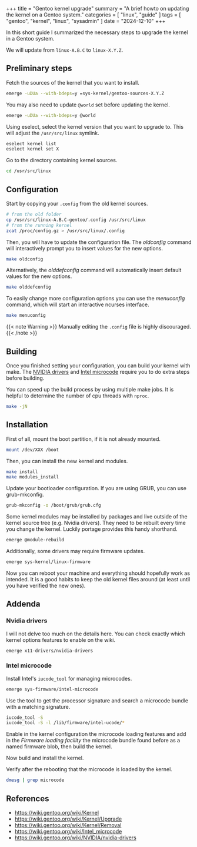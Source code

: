 +++
title = "Gentoo kernel upgrade"
summary = "A brief howto on updating the kernel on a Gentoo system."
categories = [ "linux", "guide" ]
tags = [ "gentoo", "kernel", "linux", "sysadmin" ]
date = "2024-12-10"
+++

In this short guide I summarized the necessary steps to upgrade the
kernel in a Gentoo system.

We will update from `linux-A.B.C` to `linux-X.Y.Z`.

## Preliminary steps

Fetch the sources of the kernel that you want to install.

```sh {class="cmd-root"}
emerge -uDUa --with-bdeps=y =sys-kernel/gentoo-sources-X.Y.Z
```
You may also need to update `@world` set before updating the kernel.

```sh {class="cmd-root"}
emerge -uDUa --with-bdeps=y @world
```

Using eselect, select the kernel version that you want to upgrade to.
This will adjust the `/usr/src/linux` symlink.

```sh {class="cmd-root"}
eselect kernel list
eselect kernel set X
```

Go to the directory containing kernel sources.

```sh {class="cmd-root"}
cd /usr/src/linux
```

## Configuration

Start by copying your `.config` from the old kernel sources.

```sh {class="cmd-root"}
# from the old folder
cp /usr/src/linux-A.B.C-gentoo/.config /usr/src/linux
# from the running kernel
zcat /proc/config.gz > /usr/src/linux/.config
```

Then, you will have to update the configuration file.
The *oldconfig* command will interactively prompt you to insert values for the new options.

```sh {class="cmd-root"}
make oldconfig
```

Alternatively, the *olddefconfig* command will automatically insert default values for the new options.

```sh {class="cmd-root"}
make olddefconfig
```

To easily change more configuration options you can use the *menuconfig* command, which will start an interactive ncurses interface.

```sh {class="cmd-root"}
make menuconfig
```

{{< note Warning >}}
Manually editing the `.config` file is highly discouraged.
{{< /note >}}

## Building

Once you finished setting your configuration, you can build your kernel with make.
The [NVIDIA drivers](#nvidia-drivers) and [Intel microcode](#intel-microcode) require you
to do extra steps before building.

You can speed up the build process by using multiple make jobs.
It is helpful to determine the number of cpu threads with `nproc`.

```sh {class="cmd-root"}
make -jN
```

## Installation

First of all, mount the boot partition, if it is not already mounted.

```sh {class="cmd-root"}
mount /dev/XXX /boot
```

Then, you can install the new kernel and modules.

```sh {class="cmd-root"}
make install
make modules_install
```

Update your bootloader configuration. If you are using GRUB, you can use grub-mkconfig.

```sh {class="cmd-root"}
grub-mkconfig -o /boot/grub/grub.cfg
```

Some kernel modules may be installed by packages and live outside of the kernel source tree (e.g. Nvidia drivers).
They need to be rebuilt every time you change the kernel.
Luckily portage provides this handy shorthand.

```sh {class="cmd-root"}
emerge @module-rebuild
```

Additionally, some drivers may require firmware updates.

```sh {class="cmd-root"}
emerge sys-kernel/linux-firmware
```

Now you can reboot your machine and everything should hopefully work as intended.
It is a good habits to keep the old kernel files around (at least until you have verified the new ones).

## Addenda

### Nvidia drivers

I will not delve too much on the details here.
You can check exactly which kernel options features to enable on the wiki.

```sh {class="cmd-root"}
emerge x11-drivers/nvidia-drivers
```

### Intel microcode

Install Intel's `iucode_tool` for managing microcodes.

```sh {class="cmd-root"}
emerge sys-firmware/intel-microcode
```

Use the tool to get the processor signature and search a microcode bundle with
a matching signature.

```sh {class="cmd-root"}
iucode_tool -S
iucode_tool -S -l /lib/firmware/intel-ucode/*
```

Enable in the kernel configuration the microcode loading features and add in
the *Firmware loading facility* the microcode bundle found before as a named
firmware blob, then build the kernel.

Now build and install the kernel.

Verify after the rebooting that the microcode is loaded by the kernel.

```sh {class="cmd-root"}
dmesg | grep microcode
```

## References

- https://wiki.gentoo.org/wiki/Kernel
- https://wiki.gentoo.org/wiki/Kernel/Upgrade
- https://wiki.gentoo.org/wiki/Kernel/Removal
- https://wiki.gentoo.org/wiki/Intel_microcode
- https://wiki.gentoo.org/wiki/NVIDIA/nvidia-drivers
